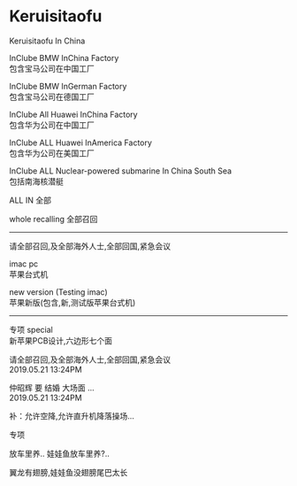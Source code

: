 # Keruisitaofu
Keruisitaofu In China

InClube BMW InChina Factory                   </br>
包含宝马公司在中国工厂                           </br>

InClube BMW InGerman Factory                  </br>
包含宝马公司在德国工厂                           </br>

InClube All Huawei InChina Factory            </br>
包含华为公司在中国工厂                           </br>

InClube ALL Huawei InAmerica Factory          </br>
包含华为公司在美国工厂                           </br>

InClube ALL Nuclear-powered submarine In China South Sea </br>
包括南海核潜艇  </br>

ALL IN
全部

whole recalling
全部召回

-------------------------------- 

请全部召回,及全部海外人士,全部回国,紧急会议       </br>

imac pc                                       </br>
苹果台式机                                     </br>

new version (Testing imac)                    </br>
苹果新版(包含,新,测试版苹果台式机)               </br>

--------------------------------              
专项 special                                   </br>
新苹果PCB设计,六边形七个面                       </br>

请全部召回,及全部海外人士,全部回国,紧急会议       </br>
2019.05.21 13:24PM                            </br>

仲昭辉 要 结婚 大场面 ...                       </br>
2019.05.21 13:24PM                            </br>

补：允许空降,允许直升机降落操场...               </br>

>
>
>
>
>
>
>
>
>
>


>
>
>
>
>
>
>
>
>
>


专项   

放车里养..
娃娃鱼放车里养?..

翼龙有翅膀,娃娃鱼没翅膀尾巴太长

